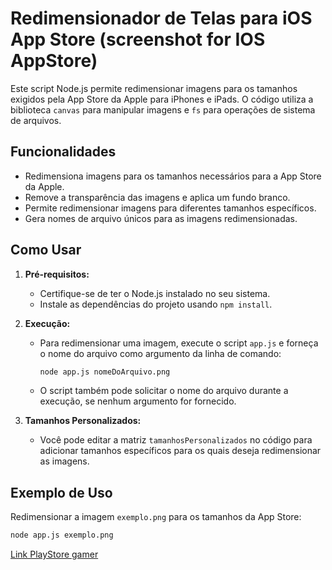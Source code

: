 # Redimensionador de Telas para iOS App Store (screenshot for IOS AppStore)

Este script Node.js permite redimensionar imagens para os tamanhos exigidos pela App Store da Apple para iPhones e iPads. O código utiliza a biblioteca `canvas` para manipular imagens e `fs` para operações de sistema de arquivos.

## Funcionalidades

- Redimensiona imagens para os tamanhos necessários para a App Store da Apple.
- Remove a transparência das imagens e aplica um fundo branco.
- Permite redimensionar imagens para diferentes tamanhos específicos.
- Gera nomes de arquivo únicos para as imagens redimensionadas.

## Como Usar

1. **Pré-requisitos:**
   - Certifique-se de ter o Node.js instalado no seu sistema.
   - Instale as dependências do projeto usando `npm install`.

2. **Execução:**
   - Para redimensionar uma imagem, execute o script `app.js` e forneça o nome do arquivo como argumento da linha de comando:

     ```bash
     node app.js nomeDoArquivo.png
     ```

   - O script também pode solicitar o nome do arquivo durante a execução, se nenhum argumento for fornecido.

3. **Tamanhos Personalizados:**
   - Você pode editar a matriz `tamanhosPersonalizados` no código para adicionar tamanhos específicos para os quais deseja redimensionar as imagens.

## Exemplo de Uso

Redimensionar a imagem `exemplo.png` para os tamanhos da App Store:

```bash
node app.js exemplo.png
```


[Link PlayStore gamer](https://play.google.com/store/apps/details?id=com.acerte.js&hl=pt_BR&gl=US)
